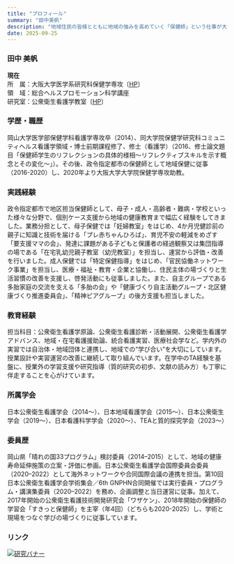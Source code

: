 ```yaml
---
title: "プロフィール"
summary: "田中美帆"
description: "地域住民の皆様とともに地域の強みを高めていく「保健師」という仕事が大好きです。"
date: 2025-09-25
---
```


### 田中 美帆
**現在**  
所　属：大阪大学医学系研究科保健学専攻〔[HP](https://sahswww.med.osaka-u.ac.jp/jpn/index.html)〕  
領　域：総合ヘルスプロモーション科学講座  
研究室：公衆衛生看護学教室〔[HP](https://plaza.umin.ac.jp/phnspace/index.html)〕  

### 学歴・職歴
岡山大学医学部保健学科看護学専攻卒（2014）、同大学院保健学研究科コミュニティヘルス看護学領域・博士前期課程修了、修士（看護学）（2016、修士論文題目「保健師学生のリフレクションの具体的様相～リフレクティブスキルを示す概念とその変化～」）。その後、政令指定都市の保健師として地域保健に従事（2016-2020）し、2020年より大阪大学大学院保健学専攻助教。
  
### 実践経験
政令指定都市で地区担当保健師として、母子・成人・高齢者・難病・学校といった様々な分野で、個別ケース支援から地域の健康教育まで幅広く経験をしてきました。業務分担として、母子保健では「妊婦教室」をはじめ、4か月児健診前の親子に知識と技術を届ける「プレ赤ちゃんひろば」、育児不安の軽減をめざす「要支援ママの会」、発達に課題がある子どもと保護者の経過観察又は集団指導の場である「在宅乳幼児親子教室（幼児教室）」を担当し、運営から評価・改善を行いました。成人保健では「特定保健指導」をはじめ、「官民協働ネットワーク事業」を担当し、医療・福祉・教育・企業と協働し、住民主体の場づくりと生活習慣の改善を支援し、啓発活動にも従事しました。また、自主グループである多胎家庭の交流を支える「多胎の会」や「健康づくり自主活動グループ・北区健康づくり推進委員会」、「精神ピアグループ」の後方支援も担当しました。
  
### 教育経験
担当科目：公衆衛生看護学原論、公衆衛生看護診断・活動展開、公衆衛生看護学アドバンス、地域・在宅看護援助論、統合看護実習、医療社会学など。学内外の実習では自治体・地域団体と連携し、地域での“学び合い”を大切にしています。授業設計や実習運営の改善に継続して取り組んでいます。在学中のTA経験を基盤に、授業外の学習支援や研究指導（質的研究の初歩、文献の読み方）も丁寧に伴走することを心がけています。
  
### 所属学会
日本公衆衛生看護学会（2014～）、日本地域看護学会（2015～）、日本公衆衛生学会（2019～）、日本看護科学学会（2020～）、TEAと質的探究学会（2023～）
  
### 委員歴
岡山県「晴れの国33プログラム」検討委員（2014–2015）として、地域の健康寿命延伸施策の立案・評価に参画。日本公衆衛生看護学会国際委員会委員（2020–2022）として海外ネットワークや合同国際会議の連携を担当。第10回日本公衆衛生看護学会学術集会／6th GNPHN合同開催では実行委員・プログラム・講演集委員（2020–2022）を務め、企画調整と当日運営に従事。加えて、2017年開始の公衆衛生看護技術開発研究会「ワザケン」、2018年開始の保健師の学習会「すきっと保健師」を主宰（年4回）（どちらも2020-2025）し、学術と現場をつなぐ学びの場づくりに従事しています。
    
### リンク
[![研究バナー](/img/project-banner.png)](https://researchmap.jp/miho_1991)  

